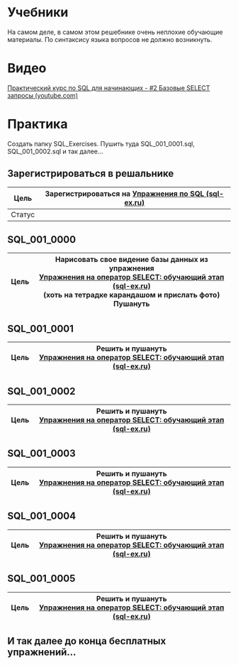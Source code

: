 # Учебники
На самом деле, в самом этом решебнике очень неплохие обучающие материалы. 
По синтаксису языка вопросов не должно возникнуть.
# Видео
[Практический курс по SQL для начинающих - #2 Базовые SELECT запросы (youtube.com)](https://www.youtube.com/watch?v=QlTKtC0_Wgk&list=PLBheEHDcG7-k1Y_Uy04Dj2ylWhcfSfqoF&index=2)
# Практика
Создать папку SQL_Exercises. Пушить туда SQL_001_0001.sql, SQL_001_0002.sql и так далее...
## Зарегистрироваться в решальнике
| Цель   | Зарегистрироваться на [Упражнения по SQL (sql-ex.ru)](https://www.sql-ex.ru/) |
| ------ | ----------------------------------------------------------------------------- |
| Статус |                                                                               |
## SQL_001_0000
| Цель | Нарисовать свое видение базы данных из упражнения<br>[Упражнения на оператор SELECT: обучающий этап (sql-ex.ru)](https://www.sql-ex.ru/learn_exercises.php?LN=1)<br>(хоть на тетрадке карандашом и прислать фото)<br>Пушануть |
| ---- | ----------------------------------------------------------------------------------------------------------------------------------------------------------------------------------------------------------------------------- |
## SQL_001_0001
| Цель | Решить и пушануть<br>[Упражнения на оператор SELECT: обучающий этап (sql-ex.ru)](https://www.sql-ex.ru/learn_exercises.php?LN=1) |
| ---- | -------------------------------------------------------------------------------------------------------------------------------- |
## SQL_001_0002
| Цель | Решить и пушануть<br>[Упражнения на оператор SELECT: обучающий этап (sql-ex.ru)](https://www.sql-ex.ru/learn_exercises.php?LN=2) |
| ---- | -------------------------------------------------------------------------------------------------------------------------------- |
## SQL_001_0003
| Цель | Решить и пушануть<br>[Упражнения на оператор SELECT: обучающий этап (sql-ex.ru)](https://www.sql-ex.ru/learn_exercises.php?LN=3) |
| ---- | -------------------------------------------------------------------------------------------------------------------------------- |
## SQL_001_0004
| Цель | Решить и пушануть<br>[Упражнения на оператор SELECT: обучающий этап (sql-ex.ru)](https://www.sql-ex.ru/learn_exercises.php?LN=4) |
| ---- | -------------------------------------------------------------------------------------------------------------------------------- |
## SQL_001_0005
| Цель | Решить и пушануть<br>[Упражнения на оператор SELECT: обучающий этап (sql-ex.ru)](https://www.sql-ex.ru/learn_exercises.php?LN=5) |
| ---- | -------------------------------------------------------------------------------------------------------------------------------- |
## И так далее до конца бесплатных упражнений...